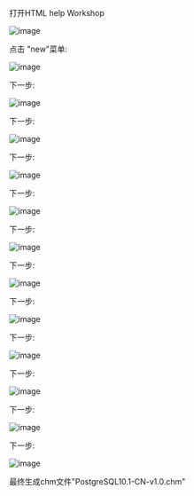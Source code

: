 

打开HTML help Workshop

![image](img/html_help_workshop_001.jpg)

点击 "new"菜单:

![image](img/html_help_workshop_002.jpg)

下一步:

![image](img/html_help_workshop_003.jpg)

下一步:

![image](img/html_help_workshop_004.jpg)

下一步:

![image](img/html_help_workshop_005.jpg)

下一步:

![image](img/html_help_workshop_006.jpg)

下一步:

![image](img/html_help_workshop_007.jpg)

下一步:

![image](img/html_help_workshop_008.jpg)

下一步:

![image](img/html_help_workshop_009.jpg)

下一步:

![image](img/html_help_workshop_010.jpg)

下一步:

![image](img/html_help_workshop_011.jpg)

下一步:

![image](img/html_help_workshop_012.jpg)


下一步:

![image](img/html_help_workshop_013.jpg)



最终生成chm文件"PostgreSQL10.1-CN-v1.0.chm"


